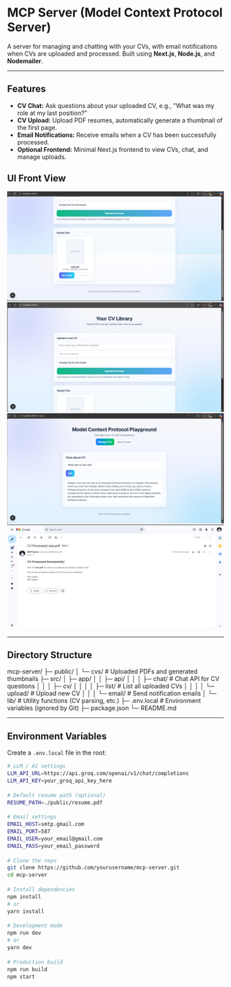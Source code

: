# MCP Server (Model Context Protocol Server)

A server for managing and chatting with your CVs, with email notifications when CVs are uploaded and processed. Built using **Next.js**, **Node.js**, and **Nodemailer**.

---

## Features

- **CV Chat:** Ask questions about your uploaded CV, e.g., "What was my role at my last position?"  
- **CV Upload:** Upload PDF resumes, automatically generate a thumbnail of the first page.  
- **Email Notifications:** Receive emails when a CV has been successfully processed.  
- **Optional Frontend:** Minimal Next.js frontend to view CVs, chat, and manage uploads.

## UI Front View
![CV List View](https://github.com/it21302862/Resume_Reader/blob/main/public/screenshots/PdfList.png)
![CV Upload View](https://github.com/it21302862/Resume_Reader/blob/main/public/screenshots/PdfUploader.png)
![CV Reader View](https://github.com/it21302862/Resume_Reader/blob/main/public/screenshots/CvReader.png)
![Mail Recieved View](https://github.com/it21302862/Resume_Reader/blob/main/public/screenshots/mailsender.png)

---

## Directory Structure

mcp-server/
├─ public/
│ └─ cvs/ # Uploaded PDFs and generated thumbnails
├─ src/
│ ├─ app/
│ │ ├─ api/
│ │ │ ├─ chat/ # Chat API for CV questions
│ │ │ ├─ cv/
│ │ │ │ ├─ list/ # List all uploaded CVs
│ │ │ │ └─ upload/ # Upload new CV
│ │ │ └─ email/ # Send notification emails
│ └─ lib/ # Utility functions (CV parsing, etc.)
├─ .env.local # Environment variables (ignored by Git)
├─ package.json
└─ README.md


---

## Environment Variables

Create a `.env.local` file in the root:

```bash
# LLM / AI settings
LLM_API_URL=https://api.groq.com/openai/v1/chat/completions
LLM_API_KEY=your_groq_api_key_here

# Default resume path (optional)
RESUME_PATH=./public/resume.pdf

# Email settings
EMAIL_HOST=smtp.gmail.com
EMAIL_PORT=587
EMAIL_USER=your_email@gmail.com
EMAIL_PASS=your_email_password

# Clone the repo
git clone https://github.com/yourusername/mcp-server.git
cd mcp-server

# Install dependencies
npm install
# or
yarn install

# Development mode
npm run dev
# or
yarn dev

# Production build
npm run build
npm start
